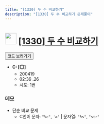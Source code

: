 ```yaml
---
title: "[1330] 두 수 비교하기"
description: "[1330] 두 수 비교하기 문제풀이"
---
```

<h1><img src="https://doky.space/assets/icpclev/b4.svg" height="37px"> <a href="http://icpc.me/1330">[1330] 두 수 비교하기</a></h1>

<a href="https://github.com/DokySp/acmicpc-practice/tree/master/1330"><button class="btn btn-info">코드 보러가기</button></a>

- **C: [:o:]**
  - 200419
  - 02:39 .26
  - 시도: 1번

### 메모
 - 단순 비교 문제
    - C언어 문자: `"%c"`, `'a'`  |  문자열: `"%s"`, `"str"`
